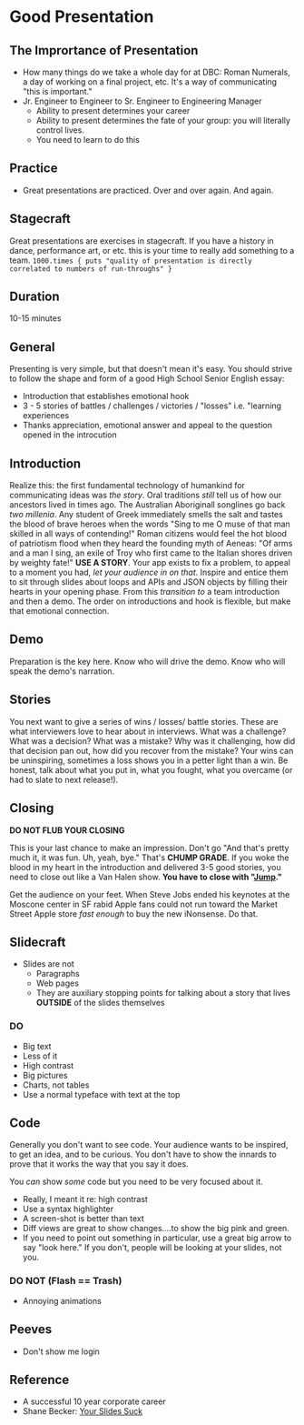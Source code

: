 # Good Presentation

## The Imprortance of Presentation

* How many things do we take a whole day for at DBC: Roman Numerals, a day of
  working on a final project, etc.  It's a way of communicating "this is
  important."
* Jr. Engineer to Engineer to Sr. Engineer to Engineering Manager
  * Ability to present determines your career
  * Ability to present determines the fate of your group: you will literally
    control lives.
  * You need to learn to do this

## Practice

* Great presentations are practiced.  Over and over again.  And again.

## Stagecraft

Great presentations are exercises in stagecraft.  If you have a history in
dance, performance art, or etc. this is your time to really add something to a
team.  `1000.times { puts "quality of presentation is directly correlated to
numbers of run-throughs" }`

## Duration

10-15 minutes

## General

Presenting is very simple, but that doesn't mean it's easy.  You should strive
to follow the shape and form of a good High School Senior English essay:

* Introduction that establishes emotional hook
* 3 - 5 stories of battles / challenges / victories / "losses" i.e. "learning
  experiences
* Thanks appreciation, emotional answer and appeal to the question opened in
  the introcution

## Introduction

Realize this: the first fundamental technology of humankind for communicating
ideas was _the story_.  Oral traditions _still_ tell us of how our ancestors
lived in times ago.  The Australian Aboriginall songlines go back _two
millenia_.  Any student of Greek immediately smells the salt and
tastes the blood of brave heroes when the words "Sing to me O muse of that man
skilled in all ways of contending!"  Roman citizens would feel the hot blood of
patriotism flood when they heard the founding myth of Aeneas: "Of arms and a
man I sing, an exile of Troy who first came to the Italian shores driven by
weighty fate!"  **USE A STORY**.  Your app exists to fix a problem, to appeal
to a moment you had, _let your audience in on that_.  Inspire and entice them
to sit through slides about loops and APIs and JSON objects by filling their
hearts in your opening phase.  From this _transition to_ a team introduction
and then a demo.  The order on introductions and hook is flexible, but make
that emotional connection.

## Demo

Preparation is the key here. Know who will drive the demo.  Know who will speak
the demo's narration.

## Stories

You next want to give a series of wins / losses/ battle stories.  These are
what interviewers love to hear about in interviews. What was a challenge?  What
was a decision?  What was a mistake? Why was it challenging, how did that
decision pan out, how did you recover from the mistake?  Your wins can be
uninspiring, sometimes a loss shows you in a petter light than a win. Be
honest, talk about what you put in, what you fought, what you overcame (or had
to slate to next release!).

## Closing

**DO NOT FLUB YOUR CLOSING**

This is your last chance to make an impression.  Don't go "And that's pretty
much it, it was fun. Uh,  yeah, bye."  That's **CHUMP GRADE**.  If you woke the
blood in my heart in the introduction and delivered 3-5 good stories, you need
to close out like a Van Halen show. **You have to close with "[Jump]."**

Get the audience on your feet.  When Steve Jobs ended his keynotes at the
Moscone center in SF rabid Apple fans could not run toward the Market Street
Apple store _fast enough_ to buy the new iNonsense.  Do that.

## Slidecraft

* Slides are not
  * Paragraphs
  * Web pages
  * They are auxiliary stopping points for talking about a story that lives
    **OUTSIDE** of the slides themselves

###  DO

  * Big text
  * Less of it
  * High contrast
  * Big pictures
  * Charts, not tables
  * Use a normal typeface with text at the top

## Code

Generally you don't want to see code. Your audience wants to be inspired, to
get an idea, and to be curious. You don't have to show the innards to prove
that it works the way that you say it does.

You _can_ show _some_ code but you need to be very focused about it.

  * Really, I meant it re: high contrast
  * Use a syntax highlighter
  * A screen-shot is better than text
  * Diff views are great to show changes....to show the big pink and green.
  * If you need to point out something in particular, use a great big arrow
    to say "look here."  If you don't, people will be looking at your slides,
    not you.

### DO NOT (Flash == Trash)
  * Annoying animations

## Peeves
  * Don't show me login

## Reference
  * A successful 10 year corporate career
  * Shane Becker: [Your Slides Suck](http://www.confreaks.com/videos/488-larubyconf2011-your-slides-suck)

[Jump]: https://www.youtube.com/watch?v=SwYN7mTi6HM
